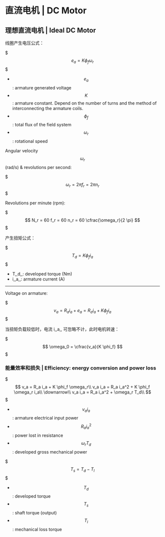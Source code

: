 # 直流电机 | DC Motor

## 理想直流电机 | Ideal DC Motor

线圈产生电压公式：

$$$
e_a = K \phi_f \omega_r
$$$

- $$e_a$$: armature generated voltage
- $$K$$: armature constant. Depend on the number of turns and the method of interconnecting the armature coils.
- $$\phi_f$$: total flux of the field system
- $$\omega_r$$: rotational speed

Angular velocity $$\omega_r$$(rad/s) & revolutions per second:

$$$
\omega_r = 2\pi f_r = 2\pi n_r
$$$

Revolutions per minute (rpm):

$$$
N_r = 60 f_r = 60 n_r = 60 \cfrac{\omega_r}{2 \pi}
$$$

产生扭矩公式：

$$$
T_d = K \phi_f i_a
$$$

- T,,d,,: developed torque (Nm)
- i,,a,,: armature current (A)

- - -

Voltage on armature:

$$$
v_a = R_a i_a + e_a = R_a i_a + K \phi_f i_a
$$$

当扭矩负载较低时，电流 i,,a,, 可忽略不计，此时电机转速：

$$$
\omega_0 = \cfrac{v_a}{K \phi_f}
$$$

### 能量效率和损失 | Efficiency: energy conversion and power loss

$$$
v_a = R_a i_a + K \phi_f \omega_r\\
v_a i_a = R_a i_a^2 + K \phi_f \omega_r i_a\\
\downarrow\\
v_a i_a = R_a i_a^2 + \omega_r T_d\\
$$$

- $$v_a i_a$$: armature electrical input power
- $$R_a i_a^2$$: power lost in resistance
- $$\omega_r T_d$$: developed gross mechanical power

$$$
T_s = T_d - T_l
$$$

- $$T_d$$: developed torque
- $$T_s$$: shaft torque (output)
- $$T_l$$: mechanical loss torque

